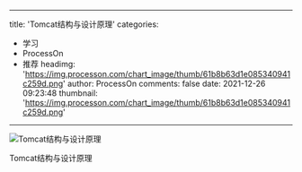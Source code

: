 
---
title: 'Tomcat结构与设计原理'
categories: 
 - 学习
 - ProcessOn
 - 推荐
headimg: 'https://img.processon.com/chart_image/thumb/61b8b63d1e085340941c259d.png'
author: ProcessOn
comments: false
date: 2021-12-26 09:23:48
thumbnail: 'https://img.processon.com/chart_image/thumb/61b8b63d1e085340941c259d.png'
---

<div>   
<img class="thumb" alt="Tomcat结构与设计原理" src="https://img.processon.com/chart_image/thumb/61b8b63d1e085340941c259d.png" referrerpolicy="no-referrer">
<p>Tomcat结构与设计原理</p>  
</div>
            